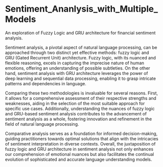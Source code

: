 # Sentiment_Ananlysis_with_Multiple_Models
An exploration of Fuzzy Logic and GRU architecture for financial sentiment analysis.

Sentiment analysis, a pivotal aspect of natural language processing, can be approached through two distinct yet effective methods: fuzzy logic and GRU (Gated Recurrent Unit) architecture. Fuzzy logic, with its nuanced and flexible reasoning, excels in capturing the imprecise nature of human emotions, offering an understanding of possible subtleties. On the other hand, sentiment analysis with GRU architecture leverages the power of deep learning and sequential data processing, enabling it to grasp intricate patterns and dependencies in language.

Comparing these two methodologies is invaluable for several reasons. First, it allows for a comprehensive assessment of their respective strengths and weaknesses, aiding in the selection of the most suitable approach for specific use cases. Additionally, understanding the nuances of fuzzy logic and GRU-based sentiment analysis contributes to the advancement of sentiment analysis as a whole, fostering innovation and refinement in the field of natural language processing.

Comparative analysis serves as a foundation for informed decision-making, guiding practitioners towards optimal solutions that align with the intricacies of sentiment interpretation in diverse contexts. Overall, the juxtaposition of fuzzy logic and GRU architecture in sentiment analysis not only enhances our comprehension of emotional nuances but also facilitates the continual evolution of sophisticated and accurate language understanding models.
